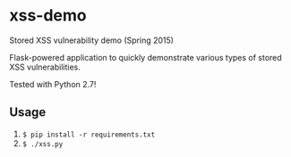 # xss-demo
Stored XSS vulnerability demo (Spring 2015)

Flask-powered application to quickly demonstrate various types of stored XSS vulnerabilities. 

Tested with Python 2.7!

## Usage
1. `$ pip install -r requirements.txt`
2. `$ ./xss.py`